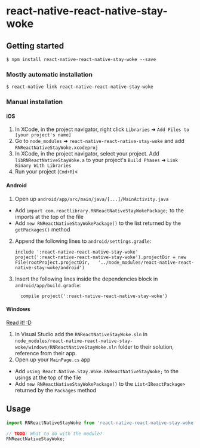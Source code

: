 
# react-native-react-native-stay-woke

## Getting started

`$ npm install react-native-react-native-stay-woke --save`

### Mostly automatic installation

`$ react-native link react-native-react-native-stay-woke`

### Manual installation


#### iOS

1. In XCode, in the project navigator, right click `Libraries` ➜ `Add Files to [your project's name]`
2. Go to `node_modules` ➜ `react-native-react-native-stay-woke` and add `RNReactNativeStayWoke.xcodeproj`
3. In XCode, in the project navigator, select your project. Add `libRNReactNativeStayWoke.a` to your project's `Build Phases` ➜ `Link Binary With Libraries`
4. Run your project (`Cmd+R`)<

#### Android

1. Open up `android/app/src/main/java/[...]/MainActivity.java`
  - Add `import com.reactlibrary.RNReactNativeStayWokePackage;` to the imports at the top of the file
  - Add `new RNReactNativeStayWokePackage()` to the list returned by the `getPackages()` method
2. Append the following lines to `android/settings.gradle`:
  	```
  	include ':react-native-react-native-stay-woke'
  	project(':react-native-react-native-stay-woke').projectDir = new File(rootProject.projectDir, 	'../node_modules/react-native-react-native-stay-woke/android')
  	```
3. Insert the following lines inside the dependencies block in `android/app/build.gradle`:
  	```
      compile project(':react-native-react-native-stay-woke')
  	```

#### Windows
[Read it! :D](https://github.com/ReactWindows/react-native)

1. In Visual Studio add the `RNReactNativeStayWoke.sln` in `node_modules/react-native-react-native-stay-woke/windows/RNReactNativeStayWoke.sln` folder to their solution, reference from their app.
2. Open up your `MainPage.cs` app
  - Add `using React.Native.Stay.Woke.RNReactNativeStayWoke;` to the usings at the top of the file
  - Add `new RNReactNativeStayWokePackage()` to the `List<IReactPackage>` returned by the `Packages` method


## Usage
```javascript
import RNReactNativeStayWoke from 'react-native-react-native-stay-woke';

// TODO: What to do with the module?
RNReactNativeStayWoke;
```
  